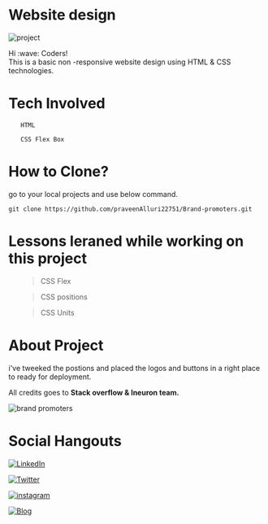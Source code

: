 # Website design 

![project](https://img.shields.io/badge/website%20design-0AC18E?style=for-the-badge&logoColor=white)
<p> 
Hi :wave: Coders!
<br> This is a basic non -responsive website design using HTML & CSS technologies.
</p>

# Tech Involved
<ul>

`HTML`

`CSS Flex Box`

</ul> 

# How to Clone?

<p> go to your local projects and use below command.</p>

 ``` git clone https://github.com/praveenAlluri22751/Brand-promoters.git ```


# Lessons leraned while working on this project

<ul>

>CSS Flex

>CSS positions

>CSS Units
</ul> 

# About Project
<p>
i've tweeked the postions and placed the logos and buttons in a right place to ready for deployment.

All credits goes to <b>Stack overflow  & Ineuron team.</b>
</p>

![brand promoters](./thumbnail.png)

# Social Hangouts
[![LinkedIn](https://img.shields.io/badge/linkedin-%230077B5.svg?style=for-the-badge&logo=linkedin&logoColor=white)](https://www.linkedin.com/in/praveen-alluri-b31962117/)

[![Twitter](https://badgen.net/badge/icon/twitter?icon=twitter&label)](https://twitter.com/Ugra1)

[![instagram](https://img.shields.io/badge/Instagram-0A66C2?style=for-the-badge&logo=instagram&logoColor=white)](https://www.instagram.com/ipa22751/)

[![Blog](https://img.shields.io/badge/Blog-FF5722?style=for-the-badge&logo=blogger&logoColor=white)](https://theyellowmultiverse.com/)




